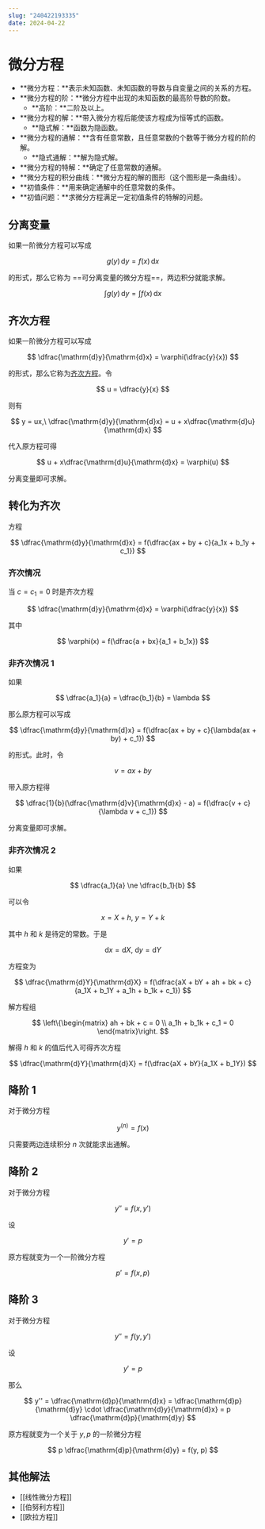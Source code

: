 ```yaml
---
slug: "240422193335"
date: 2024-04-22
---
```


# 微分方程

- **微分方程：**表示未知函数、未知函数的导数与自变量之间的关系的方程。
- **微分方程的阶：**微分方程中出现的未知函数的最高阶导数的阶数。
    - **高阶：**二阶及以上。
- **微分方程的解：**带入微分方程后能使该方程成为恒等式的函数。
    - **隐式解：**函数为隐函数。
- **微分方程的通解：**含有任意常数，且任意常数的个数等于微分方程的阶的解。
    - **隐式通解：**解为隐式解。
- **微分方程的特解：**确定了任意常数的通解。
- **微分方程的积分曲线：**微分方程的解的图形（这个图形是一条曲线）。
- **初值条件：**用来确定通解中的任意常数的条件。
- **初值问题：**求微分方程满足一定初值条件的特解的问题。

## 分离变量

如果一阶微分方程可以写成

$$
g(y)\,\mathrm{d}y = f(x)\,\mathrm{d}x
$$

的形式，那么它称为 ==可分离变量的微分方程==，两边积分就能求解。

$$
\int g(y)\,\mathrm{d}y = \int f(x)\,\mathrm{d}x
$$

## 齐次方程

如果一阶微分方程可以写成

$$
\dfrac{\mathrm{d}y}{\mathrm{d}x} = \varphi(\dfrac{y}{x})
$$

的形式，那么它称为<ins>齐次方程</ins>。令

$$
u = \dfrac{y}{x}
$$

则有

$$
y = ux,\ \dfrac{\mathrm{d}y}{\mathrm{d}x} = u + x\dfrac{\mathrm{d}u}{\mathrm{d}x}
$$

代入原方程可得

$$
u + x\dfrac{\mathrm{d}u}{\mathrm{d}x} = \varphi(u)
$$

分离变量即可求解。

## 转化为齐次

方程

$$
\dfrac{\mathrm{d}y}{\mathrm{d}x} = f(\dfrac{ax + by + c}{a_1x + b_1y + c_1})
$$

### 齐次情况

当 $c = c_1 = 0$ 时是齐次方程

$$
\dfrac{\mathrm{d}y}{\mathrm{d}x} = \varphi(\dfrac{y}{x})
$$

其中

$$
\varphi(x) = f(\dfrac{a + bx}{a_1 + b_1x})
$$

### 非齐次情况 1

如果

$$
\dfrac{a_1}{a} = \dfrac{b_1}{b} = \lambda
$$

那么原方程可以写成

$$
\dfrac{\mathrm{d}y}{\mathrm{d}x} = f(\dfrac{ax + by + c}{\lambda(ax + by) + c_1})
$$

的形式。此时，令

$$
v = ax + by
$$

带入原方程得

$$
\dfrac{1}{b}(\dfrac{\mathrm{d}v}{\mathrm{d}x} - a) = f(\dfrac{v + c}{\lambda v + c_1})
$$

分离变量即可求解。

### 非齐次情况 2

如果

$$
\dfrac{a_1}{a} \ne \dfrac{b_1}{b}
$$

可以令

$$
x = X + h,\ y = Y + k
$$

其中 $h$ 和 $k$ 是待定的常数。于是

$$
\mathrm{d}x = \mathrm{d}X,\ \mathrm{d}y = \mathrm{d}Y
$$

方程变为

$$
\dfrac{\mathrm{d}Y}{\mathrm{d}X} = f(\dfrac{aX + bY + ah + bk + c}{a_1X + b_1Y + a_1h + b_1k + c_1})
$$

解方程组

$$
\left\{\begin{matrix}
  ah + bk + c = 0 \\
  a_1h + b_1k + c_1 = 0
\end{matrix}\right.
$$

解得 $h$ 和 $k$ 的值后代入可得齐次方程

$$
\dfrac{\mathrm{d}Y}{\mathrm{d}X} = f(\dfrac{aX + bY}{a_1X + b_1Y})
$$

## 降阶 1

对于微分方程

$$
y^{(n)} = f(x)
$$ 

只需要两边连续积分 $n$ 次就能求出通解。

## 降阶 2

对于微分方程

$$
y'' = f(x, y')
$$

设

$$
y' = p
$$

原方程就变为一个一阶微分方程

$$
p' = f(x, p)
$$

## 降阶 3

对于微分方程

$$
y'' = f(y, y')
$$

设

$$
y' = p
$$

那么

$$
y'' = \dfrac{\mathrm{d}p}{\mathrm{d}x} = \dfrac{\mathrm{d}p}{\mathrm{d}y} \cdot \dfrac{\mathrm{d}y}{\mathrm{d}x} = p \dfrac{\mathrm{d}p}{\mathrm{d}y}
$$

原方程就变为一个关于 $y, p$ 的一阶微分方程

$$
p \dfrac{\mathrm{d}p}{\mathrm{d}y} = f(y, p)
$$

## 其他解法

- [[线性微分方程]]
- [[伯努利方程]]
- [[欧拉方程]]
